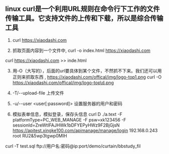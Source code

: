 ## linux curl是一个利用URL规则在命令行下工作的文件传输工具。它支持文件的上传和下载，所以是综合传输工具

1. curl https://xiaodashi.com

2. 抓取页面内容到一个文件中, curl -o index.html  https://xiaodashi.com

curl https://xiaodashi.com >> inde.html

3. 用-O（大写的），后面的url要具体到某个文件，不然抓不下来。我们还可以用正则来抓取东西 , https://xiaodashi.com/offical/img/logo-top1.png
 curl -O https://xiaodashi.com/offical/img/logo-top\d.png

4. -T/--upload-file <file>                  上传文件

5. -u/--user <user[:password]>      设置服务器的用户和密码


4. 模拟表单信息，模拟登录，保存头信息
curl D ./a.text -F platformType=PC_WEB_MANAGE -F psw=xk123456 -F sessionId=ZreWtIFAJHWk1bDFYEPyHWz9F2BjGjsN https://apitest.xingke100.com/apimanage/manage/login
192.168.0.243 root RU2&5wp3tgwp0MIH

curl -T test.sql ftp://用户名:密码@ip:port/demo/curtain/bbstudy_fil